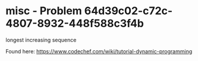 # misc - Problem 64d39c02-c72c-4807-8932-448f588c3f4b
longest increasing sequence

Found here: https://www.codechef.com/wiki/tutorial-dynamic-programming
